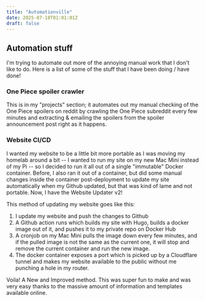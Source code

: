 ```yaml
---
title: "Automationville"
date: 2025-07-18T01:01:01Z
draft: false
---
```


## Automation stuff
I'm trying to automate out more of the annoying manual work that I don't like to do. Here is a list of some of the stuff that I have been doing / have done!

### One Piece spoiler crawler
This is in my "projects" section; it automates out my manual checking of the One Piece spoilers on reddit by crawling the One Piece subreddit every few minutes and extracting & emailing the spoilers from the spoiler announcement post right as it happens.

### Website CI/CD
I wanted my website to be a little bit more portable as I was moving my homelab around a bit -- I wanted to run my site on my new Mac Mini instead of my Pi -- so I decided to run it all out of a single "immutable" Docker container. Before, I also ran it out of a container, but did some manual changes inside the container post-deployment to update my site automatically when my Github updated, but that was kind of lame and not portable. Now, I have the Website Updater v2!

This method of updating my website goes like this:
1. I update my website and push the changes to Github
2. A Github action runs which builds my site with Hugo, builds a docker image out of it, and pushes it to my private repo on Docker Hub
3. A cronjob on my Mac Mini pulls the image down every few minutes, and if the pulled image is not the same as the current one, it will stop and remove the current container and run the new image.
4. The docker container exposes a port which is picked up by a Cloudflare tunnel and makes my website available to the public without me punching a hole in my router.

Voila! A New and Improved method. This was super fun to make and was very easy thanks to the massive amount of information and templates available online.
